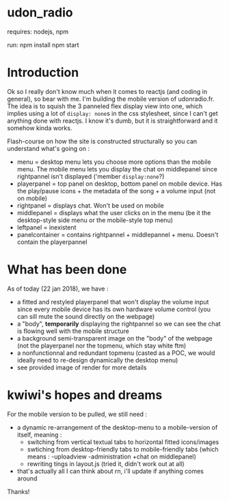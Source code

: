 # udon_radio
requires: nodejs, npm

run:
npm install
npm start

# Introduction

Ok so I really don't know much when it comes to reactjs (and coding in general), so bear with me. I'm building the mobile version of udonradio.fr. The idea is to squish the 3 panneled flex display view into one, which implies using a lot of `display: none`s in the css stylesheet, since I can't get anything done with reactjs. I know it's dumb, but it is straightforward and it somehow kinda works.

Flash-course on how the site is constructed structurally so you can understand what's going on :
  - menu = desktop menu lets you choose more options than the mobile menu. The mobile menu lets you display the chat on middlepanel since rightpannel isn't displayed ('member `display:none`?)
  - playerpanel = top panel on desktop, bottom panel on mobile device. Has the play/pause icons + the metadata of the song + a volume input (not on mobile)
  - rightpanel = displays chat. Won't be used on mobile
  - middlepanel = displays what the user clicks on in the menu (be it the desktop-style side menu or the mobile-style top menu)
  - leftpanel = inexistent
  - panelcontainer = contains rightpannel + middlepannel + menu. Doesn't contain the playerpannel
  

# What has been done

As of today (22 jan 2018), we have :
  - a fitted and restyled playerpanel that won't display the volume input since every mobile device has its own hardware volume control (you can sill mute the sound directly on the webpage)
  - a "body", **temporarily** displaying the rightpannel so we can see the chat is flowing well with the mobile structure
  - a background semi-transparent image on the "body" of the webpage (not the playerpanel nor the topmenu, which stay white ftm)
  - a nonfunctionnal and redundant topmenu (casted as a POC, we would ideally need to re-design dynamically the desktop menu)
  - see provided image of render for more details
  
# kwiwi's hopes and dreams

For the mobile version to be pulled, we still need :
  - a dynamic re-arrangement of the desktop-menu to a mobile-version of itself, meaning :
    - switching from vertical textual tabs to horizontal fitted icons/images
    - swtiching from desktop-friendly tabs to mobile-friendly tabs (which means : -uploadview -administration +chat on middlepanel)
    - rewriting tings in layout.js (tried it, didn't work out at all)
  - that's actually all I can think about rn, i'll update if anything comes around
  
  Thanks!

